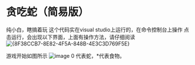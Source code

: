 # 贪吃蛇（简易版）
纯小白，瞎搞着玩
这个代码实在visual studio上运行的，在命令控制台上操作
点击运行，会出现以下界面，上面有操作方法，请仔细阅读
![{8F38CCB7-8E82-4F5A-848B-4E3C3D769F5E}](https://github.com/user-attachments/assets/65ad3e39-96f7-4333-bd33-66a0cadfd3d2)

游戏开始如图所示
![image](https://github.com/user-attachments/assets/02394713-137f-4910-8dc5-e80921c07944)
0 代表蛇，*代表食物。



